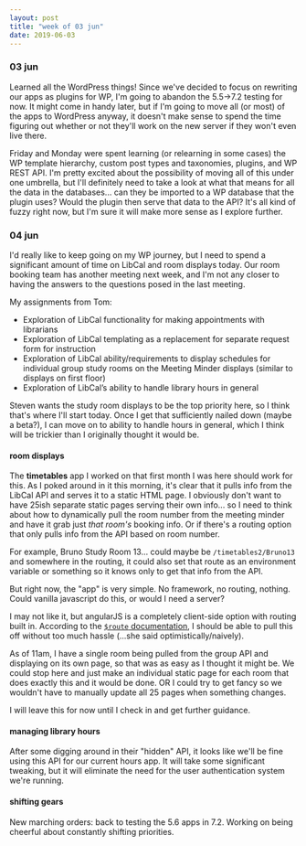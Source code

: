 ```yaml
---
layout: post
title: "week of 03 jun"
date: 2019-06-03
---
```


### 03 jun

Learned all the WordPress things! Since we've decided to focus on rewriting our apps as plugins for WP, I'm going to abandon the 5.5->7.2 testing for now. It might come in handy later, but if I'm going to move all (or most) of the apps to WordPress anyway, it doesn't make sense to spend the time figuring out whether or not they'll work on the new server if they won't even live there.

Friday and Monday were spent learning (or relearning in some cases) the WP template hierarchy, custom post types and taxonomies, plugins, and WP REST API. I'm pretty excited about the possibility of moving all of this under one umbrella, but I'll definitely need to take a look at what that means for all the data in the databases... can they be imported to a WP database that the plugin uses? Would the plugin then serve that data to the API? It's all kind of fuzzy right now, but I'm sure it will make more sense as I explore further.

### 04 jun

I'd really like to keep going on my WP journey, but I need to spend a significant amount of time on LibCal and room displays today. Our room booking team has another meeting next week, and I'm not any closer to having the answers to the questions posed in the last meeting. 

My assignments from Tom:
- Exploration of LibCal functionality for making appointments with librarians
- Exploration of LibCal templating as a replacement for separate request form for instruction
- Exploration of LibCal ability/requirements to display schedules for individual group study rooms on the Meeting Minder displays (similar to displays on first floor)
- Exploration of LibCal’s ability to handle library hours in general

Steven wants the study room displays to be the top priority here, so I think that's where I'll start today. Once I get that sufficiently nailed down (maybe a beta?), I can move on to ability to handle hours in general, which I think will be trickier than I originally thought it would be.

#### room displays

The **timetables** app I worked on that first month I was here should work for this. As I poked around in it this morning, it's clear that it pulls info from the LibCal API and serves it to a static HTML page. I obviously don't want to have 25ish separate static pages serving their own info... so I need to think about how to dynamically pull the room number from the meeting minder and have it grab just *that room's* booking info. Or if there's a routing option that only pulls info from the API based on room number.

For example, Bruno Study Room 13... could maybe be `/timetables2/Bruno13` and somewhere in the routing, it could also set that route as an environment variable or something so it knows only to get that info from the API. 

But right now, the "app" is very simple. No framework, no routing, nothing. Could vanilla javascript do this, or would I need a server?

I may not like it, but angularJS is a completely client-side option with routing built in. According to the [`$route` documentation](https://docs.angularjs.org/api/ngRoute/service/$route#examples), I should be able to pull this off without too much hassle (...she said optimistically/naively).

As of 11am, I have a single room being pulled from the group API and displaying on its own page, so that was as easy as I thought it might be. We could stop here and just make an individual static page for each room that does exactly this and it would be done. OR I could try to get fancy so we wouldn't have to manually update all 25 pages when something changes.

I will leave this for now until I check in and get further guidance.

#### managing library hours

After some digging around in their "hidden" API, it looks like we'll be fine using this API for our current hours app. It will take some significant tweaking, but it will eliminate the need for the user authentication system we're running. 

#### shifting gears

New marching orders: back to testing the 5.6 apps in 7.2. Working on being cheerful about constantly shifting priorities. 

